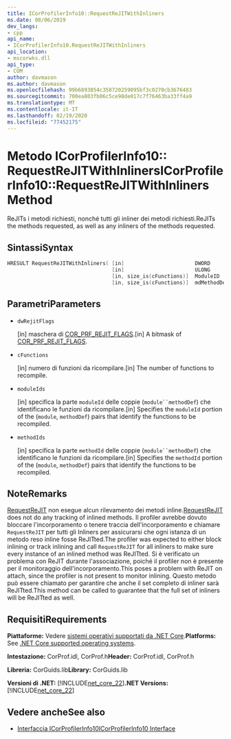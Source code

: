 ```yaml
---
title: ICorProfilerInfo10::RequestReJITWithInliners
ms.date: 08/06/2019
dev_langs:
- cpp
api_name:
- ICorProfilerInfo10.RequestReJITWithInliners
api_location:
- mscorwks.dll
api_type:
- COM
author: davmason
ms.author: davmason
ms.openlocfilehash: 99b6893854c358720259095bf3c0270cb3676483
ms.sourcegitcommit: 700ea803fb06c5ce98de017c7f76463ba33ff4a9
ms.translationtype: MT
ms.contentlocale: it-IT
ms.lasthandoff: 02/19/2020
ms.locfileid: "77452175"
---
```

# <a name="icorprofilerinfo10requestrejitwithinliners-method"></a><span data-ttu-id="0f6c7-102">Metodo ICorProfilerInfo10:: RequestReJITWithInliners</span><span class="sxs-lookup"><span data-stu-id="0f6c7-102">ICorProfilerInfo10::RequestReJITWithInliners Method</span></span>

<span data-ttu-id="0f6c7-103">ReJITs i metodi richiesti, nonché tutti gli inliner dei metodi richiesti.</span><span class="sxs-lookup"><span data-stu-id="0f6c7-103">ReJITs the methods requested, as well as any inliners of the methods requested.</span></span>

## <a name="syntax"></a><span data-ttu-id="0f6c7-104">Sintassi</span><span class="sxs-lookup"><span data-stu-id="0f6c7-104">Syntax</span></span>

```cpp
HRESULT RequestReJITWithInliners( [in]                       DWORD       dwRejitFlags,
                                  [in]                       ULONG       cFunctions,
                                  [in, size_is(cFunctions)]  ModuleID    moduleIds[],
                                  [in, size_is(cFunctions)]  mdMethodDef methodIds[]);
```

## <a name="parameters"></a><span data-ttu-id="0f6c7-105">Parametri</span><span class="sxs-lookup"><span data-stu-id="0f6c7-105">Parameters</span></span>

- `dwRejitFlags`

  <span data-ttu-id="0f6c7-106">\[in] maschera di [COR_PRF_REJIT_FLAGS](cor-prf-rejit-flags-enumeration.md).</span><span class="sxs-lookup"><span data-stu-id="0f6c7-106">\[in] A bitmask of [COR_PRF_REJIT_FLAGS](cor-prf-rejit-flags-enumeration.md).</span></span>

- `cFunctions`

  <span data-ttu-id="0f6c7-107">\[in] numero di funzioni da ricompilare.</span><span class="sxs-lookup"><span data-stu-id="0f6c7-107">\[in] The number of functions to recompile.</span></span>

- `moduleIds`

  <span data-ttu-id="0f6c7-108">\[in] specifica la parte `moduleId` delle coppie (`module``methodDef`) che identificano le funzioni da ricompilare.</span><span class="sxs-lookup"><span data-stu-id="0f6c7-108">\[in] Specifies the `moduleId` portion of the (`module`, `methodDef`) pairs that identify the functions to be recompiled.</span></span>

- `methodIds`

  <span data-ttu-id="0f6c7-109">\[in] specifica la parte `methodId` delle coppie (`module``methodDef`) che identificano le funzioni da ricompilare.</span><span class="sxs-lookup"><span data-stu-id="0f6c7-109">\[in] Specifies the `methodId` portion of the (`module`, `methodDef`) pairs that identify the functions to be recompiled.</span></span>

## <a name="remarks"></a><span data-ttu-id="0f6c7-110">Note</span><span class="sxs-lookup"><span data-stu-id="0f6c7-110">Remarks</span></span>

<span data-ttu-id="0f6c7-111">[RequestReJIT](icorprofilerinfo4-requestrejit-method.md) non esegue alcun rilevamento dei metodi inline.</span><span class="sxs-lookup"><span data-stu-id="0f6c7-111">[RequestReJIT](icorprofilerinfo4-requestrejit-method.md) does not do any tracking of inlined methods.</span></span> <span data-ttu-id="0f6c7-112">Il profiler avrebbe dovuto bloccare l'incorporamento o tenere traccia dell'incorporamento e chiamare `RequestReJIT` per tutti gli Inliners per assicurarsi che ogni istanza di un metodo reso inline fosse ReJITted.</span><span class="sxs-lookup"><span data-stu-id="0f6c7-112">The profiler was expected to either block inlining or track inlining and call `RequestReJIT` for all inliners to make sure every instance of an inlined method was ReJITted.</span></span> <span data-ttu-id="0f6c7-113">Si è verificato un problema con ReJIT durante l'associazione, poiché il profiler non è presente per il monitoraggio dell'incorporamento.</span><span class="sxs-lookup"><span data-stu-id="0f6c7-113">This poses a problem with ReJIT on attach, since the profiler is not present to monitor inlining.</span></span> <span data-ttu-id="0f6c7-114">Questo metodo può essere chiamato per garantire che anche il set completo di inliner sarà ReJITted.</span><span class="sxs-lookup"><span data-stu-id="0f6c7-114">This method can be called to guarantee that the full set of inliners will be ReJITted as well.</span></span>

## <a name="requirements"></a><span data-ttu-id="0f6c7-115">Requisiti</span><span class="sxs-lookup"><span data-stu-id="0f6c7-115">Requirements</span></span>

<span data-ttu-id="0f6c7-116">**Piattaforme:** Vedere [sistemi operativi supportati da .NET Core](../../../core/install/dependencies.md?pivots=os-windows).</span><span class="sxs-lookup"><span data-stu-id="0f6c7-116">**Platforms:** See [.NET Core supported operating systems](../../../core/install/dependencies.md?pivots=os-windows).</span></span>

<span data-ttu-id="0f6c7-117">**Intestazione:** CorProf.idl, CorProf.h</span><span class="sxs-lookup"><span data-stu-id="0f6c7-117">**Header:** CorProf.idl, CorProf.h</span></span>

<span data-ttu-id="0f6c7-118">**Libreria:** CorGuids.lib</span><span class="sxs-lookup"><span data-stu-id="0f6c7-118">**Library:** CorGuids.lib</span></span>

<span data-ttu-id="0f6c7-119">**Versioni di .NET:** [!INCLUDE[net_core_22](../../../../includes/net-core-30-md.md)]</span><span class="sxs-lookup"><span data-stu-id="0f6c7-119">**.NET Versions:** [!INCLUDE[net_core_22](../../../../includes/net-core-30-md.md)]</span></span>

## <a name="see-also"></a><span data-ttu-id="0f6c7-120">Vedere anche</span><span class="sxs-lookup"><span data-stu-id="0f6c7-120">See also</span></span>

- [<span data-ttu-id="0f6c7-121">Interfaccia ICorProfilerInfo10</span><span class="sxs-lookup"><span data-stu-id="0f6c7-121">ICorProfilerInfo10 Interface</span></span>](icorprofilerinfo10-interface.md)

